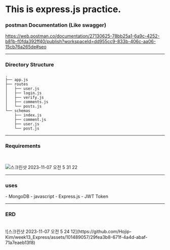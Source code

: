 <h1>This is express.js practice.</h1>

<h3>postman Documentation (Like swagger)</h3>

https://web.postman.co/documentation/27130625-78bb25a1-6a9c-4252-b81b-f0fda392ff40/publish?workspaceId=dd955cc9-833b-406c-aa06-15cb76a265de#seo


---

<h3>Directory Structure</h3>

```
.
├── app.js
├── routes
│   ├── user.js
│   ├── login.js
│   ├── verify.js
│   ├── comments.js
│   └── posts.js
└── schemas
    ├── index.js
    ├── comment.js
    ├── user.js
    └── post.js
```
---

<h3>Requirements</h3>
<br>

![스크린샷 2023-11-07 오전 5 31 22](https://github.com/Hojip-Kim/week13_Express/assets/101489057/6c631f4a-8d5b-4066-80ff-99f55c103344)

---

<h3>uses</h3>
- MongoDB
- javascript
- Express.js
- JWT Token

---

<h3>ERD</h3>
<br>
![스크린샷 2023-11-07 오전 5 24 12](https://github.com/Hojip-Kim/week13_Express/assets/101489057/29fea3b8-671f-4a4d-abaf-71a7eaeb13f8)

